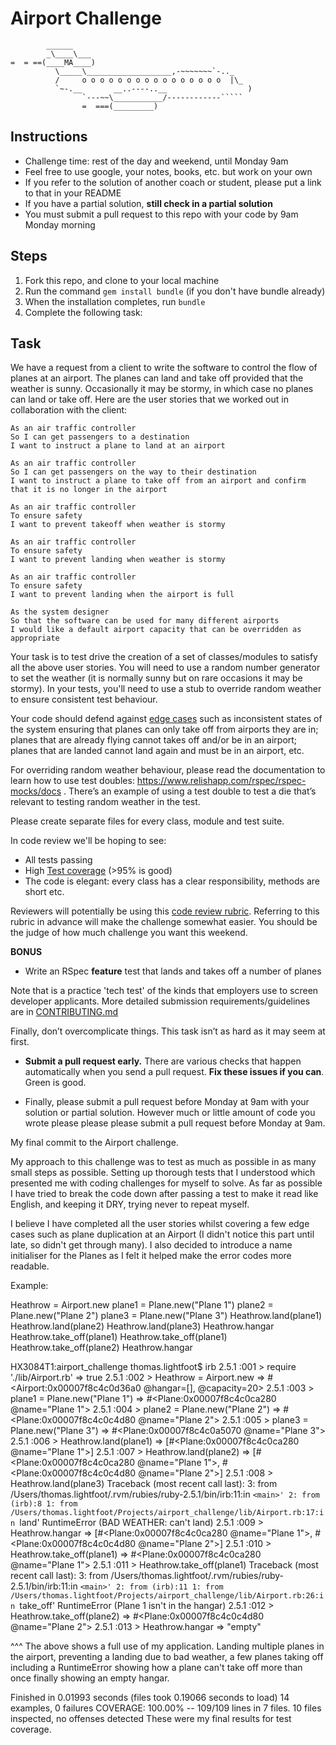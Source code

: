 Airport Challenge
=================

```
        ______
        _\____\___
=  = ==(____MA____)
          \_____\___________________,-~~~~~~~`-.._
          /     o o o o o o o o o o o o o o o o  |\_
          `~-.__       __..----..__                  )
                `---~~\___________/------------`````
                =  ===(_________)

```

Instructions
---------

* Challenge time: rest of the day and weekend, until Monday 9am
* Feel free to use google, your notes, books, etc. but work on your own
* If you refer to the solution of another coach or student, please put a link to that in your README
* If you have a partial solution, **still check in a partial solution**
* You must submit a pull request to this repo with your code by 9am Monday morning

Steps
-------

1. Fork this repo, and clone to your local machine
2. Run the command `gem install bundle` (if you don't have bundle already)
3. When the installation completes, run `bundle`
4. Complete the following task:

Task
-----

We have a request from a client to write the software to control the flow of planes at an airport. The planes can land and take off provided that the weather is sunny. Occasionally it may be stormy, in which case no planes can land or take off.  Here are the user stories that we worked out in collaboration with the client:

```
As an air traffic controller
So I can get passengers to a destination
I want to instruct a plane to land at an airport

As an air traffic controller
So I can get passengers on the way to their destination
I want to instruct a plane to take off from an airport and confirm that it is no longer in the airport

As an air traffic controller
To ensure safety
I want to prevent takeoff when weather is stormy

As an air traffic controller
To ensure safety
I want to prevent landing when weather is stormy

As an air traffic controller
To ensure safety
I want to prevent landing when the airport is full

As the system designer
So that the software can be used for many different airports
I would like a default airport capacity that can be overridden as appropriate
```

Your task is to test drive the creation of a set of classes/modules to satisfy all the above user stories. You will need to use a random number generator to set the weather (it is normally sunny but on rare occasions it may be stormy). In your tests, you'll need to use a stub to override random weather to ensure consistent test behaviour.

Your code should defend against [edge cases](http://programmers.stackexchange.com/questions/125587/what-are-the-difference-between-an-edge-case-a-corner-case-a-base-case-and-a-b) such as inconsistent states of the system ensuring that planes can only take off from airports they are in; planes that are already flying cannot takes off and/or be in an airport; planes that are landed cannot land again and must be in an airport, etc.

For overriding random weather behaviour, please read the documentation to learn how to use test doubles: https://www.relishapp.com/rspec/rspec-mocks/docs . There’s an example of using a test double to test a die that’s relevant to testing random weather in the test.

Please create separate files for every class, module and test suite.

In code review we'll be hoping to see:

* All tests passing
* High [Test coverage](https://github.com/makersacademy/course/blob/master/pills/test_coverage.md) (>95% is good)
* The code is elegant: every class has a clear responsibility, methods are short etc.

Reviewers will potentially be using this [code review rubric](docs/review.md).  Referring to this rubric in advance will make the challenge somewhat easier.  You should be the judge of how much challenge you want this weekend.

**BONUS**

* Write an RSpec **feature** test that lands and takes off a number of planes

Note that is a practice 'tech test' of the kinds that employers use to screen developer applicants.  More detailed submission requirements/guidelines are in [CONTRIBUTING.md](CONTRIBUTING.md)

Finally, don’t overcomplicate things. This task isn’t as hard as it may seem at first.

* **Submit a pull request early.**  There are various checks that happen automatically when you send a pull request.  **Fix these issues if you can**.  Green is good.

* Finally, please submit a pull request before Monday at 9am with your solution or partial solution.  However much or little amount of code you wrote please please please submit a pull request before Monday at 9am.

My final commit to the Airport challenge.

My approach to this challenge was to test as much as possible in as many small steps as possible. Setting up thorough tests that I understood which presented me with coding challenges for myself to solve. As far as possible I have tried to break the code down after passing a test to make it read like English, and keeping it DRY, trying never to repeat myself.

I believe I have completed all the user stories whilst covering a few edge cases such as plane duplication at an Airport (I didn't notice this part until late, so didn't get through many). I also decided to introduce a name initialiser for the Planes as I felt it helped make the error codes more readable.

Example:

Heathrow = Airport.new
plane1 = Plane.new("Plane 1")
plane2 = Plane.new("Plane 2")
plane3 = Plane.new("Plane 3")
Heathrow.land(plane1)
Heathrow.land(plane2)
Heathrow.land(plane3)
Heathrow.hangar
Heathrow.take_off(plane1)
Heathrow.take_off(plane1)
Heathrow.take_off(plane2)
Heathrow.hangar

HX3084T1:airport_challenge thomas.lightfoot$ irb
2.5.1 :001 > require './lib/Airport.rb'
 => true
2.5.1 :002 > Heathrow = Airport.new
 => #<Airport:0x00007f8c4c0d36a0 @hangar=[], @capacity=20>
2.5.1 :003 > plane1 = Plane.new("Plane 1")
 => #<Plane:0x00007f8c4c0ca280 @name="Plane 1">
2.5.1 :004 > plane2 = Plane.new("Plane 2")
 => #<Plane:0x00007f8c4c0c4d80 @name="Plane 2">
2.5.1 :005 > plane3 = Plane.new("Plane 3")
 => #<Plane:0x00007f8c4c0a5070 @name="Plane 3">
2.5.1 :006 > Heathrow.land(plane1)
 => [#<Plane:0x00007f8c4c0ca280 @name="Plane 1">]
2.5.1 :007 > Heathrow.land(plane2)
 => [#<Plane:0x00007f8c4c0ca280 @name="Plane 1">, #<Plane:0x00007f8c4c0c4d80 @name="Plane 2">]
2.5.1 :008 > Heathrow.land(plane3)
Traceback (most recent call last):
        3: from /Users/thomas.lightfoot/.rvm/rubies/ruby-2.5.1/bin/irb:11:in `<main>'
        2: from (irb):8
        1: from /Users/thomas.lightfoot/Projects/airport_challenge/lib/Airport.rb:17:in `land'
RuntimeError (BAD WEATHER: can't land)
2.5.1 :009 > Heathrow.hangar
 => [#<Plane:0x00007f8c4c0ca280 @name="Plane 1">, #<Plane:0x00007f8c4c0c4d80 @name="Plane 2">]
2.5.1 :010 > Heathrow.take_off(plane1)
 => #<Plane:0x00007f8c4c0ca280 @name="Plane 1">
2.5.1 :011 > Heathrow.take_off(plane1)
Traceback (most recent call last):
        3: from /Users/thomas.lightfoot/.rvm/rubies/ruby-2.5.1/bin/irb:11:in `<main>'
        2: from (irb):11
        1: from /Users/thomas.lightfoot/Projects/airport_challenge/lib/Airport.rb:26:in `take_off'
RuntimeError (Plane 1 isn't in the hangar)
2.5.1 :012 > Heathrow.take_off(plane2)
 => #<Plane:0x00007f8c4c0c4d80 @name="Plane 2">
2.5.1 :013 > Heathrow.hangar
 => "empty"

 ^^^
 The above shows a full use of my application. Landing multiple planes in the airport, preventing a landing due to bad weather, a few planes taking off including a RuntimeError showing how a plane can't take off more than once finally showing an empty hangar.

Finished in 0.01993 seconds (files took 0.19066 seconds to load)
14 examples, 0 failures
COVERAGE: 100.00% -- 109/109 lines in 7 files.
10 files inspected, no offenses detected
These were my final results for test coverage.

